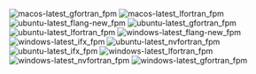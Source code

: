  ![macos-latest_gfortran_fpm](https://img.shields.io/badge/macos--latest_gfortran_fpm-passing-brightgreen) ![macos-latest_lfortran_fpm](https://img.shields.io/badge/macos--latest_lfortran_fpm-failing-red) ![ubuntu-latest_flang-new_fpm](https://img.shields.io/badge/ubuntu--latest_flang--new_fpm-failing-red) ![ubuntu-latest_gfortran_fpm](https://img.shields.io/badge/ubuntu--latest_gfortran_fpm-passing-brightgreen) ![ubuntu-latest_lfortran_fpm](https://img.shields.io/badge/ubuntu--latest_lfortran_fpm-failing-red) ![windows-latest_flang-new_fpm](https://img.shields.io/badge/windows--latest_flang--new_fpm-failing-red) ![windows-latest_ifx_fpm](https://img.shields.io/badge/windows--latest_ifx_fpm-failing-red) ![ubuntu-latest_nvfortran_fpm](https://img.shields.io/badge/ubuntu--latest_nvfortran_fpm-failing-red) ![ubuntu-latest_ifx_fpm](https://img.shields.io/badge/ubuntu--latest_ifx_fpm-failing-red) ![windows-latest_lfortran_fpm](https://img.shields.io/badge/windows--latest_lfortran_fpm-failing-red) ![windows-latest_nvfortran_fpm](https://img.shields.io/badge/windows--latest_nvfortran_fpm-failing-red) ![windows-latest_gfortran_fpm](https://img.shields.io/badge/windows--latest_gfortran_fpm-failing-red)
